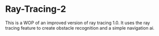 # Ray-Tracing-2
This is a WOP of an improved version of ray tracing 1.0. It uses the ray tracing feature to create obstacle recognition and a simple navigation ai.

